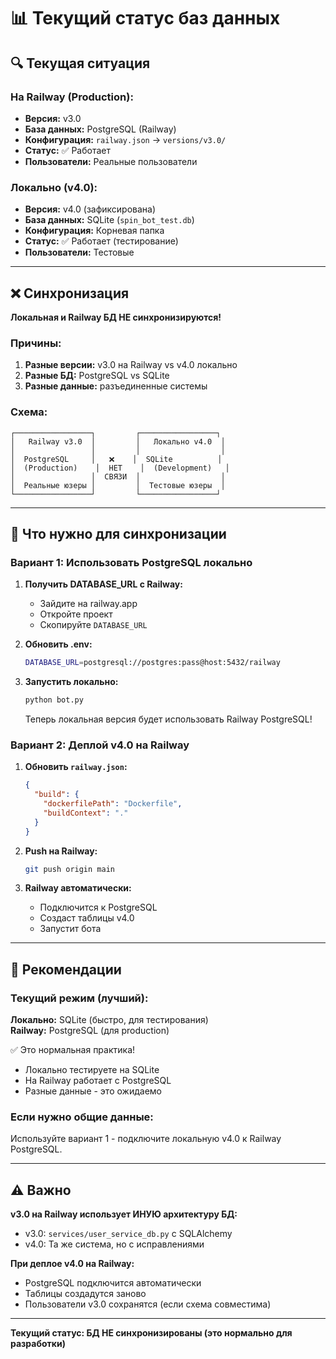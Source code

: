 # 📊 Текущий статус баз данных

## 🔍 Текущая ситуация

### На Railway (Production):
- **Версия:** v3.0
- **База данных:** PostgreSQL (Railway)
- **Конфигурация:** `railway.json` → `versions/v3.0/`
- **Статус:** ✅ Работает
- **Пользователи:** Реальные пользователи

### Локально (v4.0):
- **Версия:** v4.0 (зафиксирована)
- **База данных:** SQLite (`spin_bot_test.db`)
- **Конфигурация:** Корневая папка
- **Статус:** ✅ Работает (тестирование)
- **Пользователи:** Тестовые

---

## ❌ Синхронизация

**Локальная и Railway БД НЕ синхронизируются!**

### Причины:
1. **Разные версии:** v3.0 на Railway vs v4.0 локально
2. **Разные БД:** PostgreSQL vs SQLite
3. **Разные данные:** разъединенные системы

### Схема:
```
┌─────────────────┐         ┌─────────────────┐
│   Railway v3.0  │         │   Локально v4.0  │
│                 │         │                  │
│  PostgreSQL     │   ❌    │  SQLite          │
│  (Production)    │  НЕТ    │  (Development)   │
│                 │  СВЯЗИ  │                  │
│  Реальные юзеры │         │  Тестовые юзеры  │
└─────────────────┘         └─────────────────┘
```

---

## 🔄 Что нужно для синхронизации

### Вариант 1: Использовать PostgreSQL локально

1. **Получить DATABASE_URL с Railway:**
   - Зайдите на railway.app
   - Откройте проект
   - Скопируйте `DATABASE_URL`

2. **Обновить .env:**
   ```bash
   DATABASE_URL=postgresql://postgres:pass@host:5432/railway
   ```

3. **Запустить локально:**
   ```bash
   python bot.py
   ```
   
   Теперь локальная версия будет использовать Railway PostgreSQL!

### Вариант 2: Деплой v4.0 на Railway

1. **Обновить `railway.json`:**
   ```json
   {
     "build": {
       "dockerfilePath": "Dockerfile",
       "buildContext": "."
     }
   }
   ```

2. **Push на Railway:**
   ```bash
   git push origin main
   ```

3. **Railway автоматически:**
   - Подключится к PostgreSQL
   - Создаст таблицы v4.0
   - Запустит бота

---

## 🎯 Рекомендации

### Текущий режим (лучший):

**Локально:** SQLite (быстро, для тестирования)  
**Railway:** PostgreSQL (для production)

✅ Это нормальная практика!
- Локально тестируете на SQLite
- На Railway работает с PostgreSQL
- Разные данные - это ожидаемо

### Если нужно общие данные:

Используйте вариант 1 - подключите локальную v4.0 к Railway PostgreSQL.

---

## ⚠️ Важно

**v3.0 на Railway использует ИНУЮ архитектуру БД:**
- v3.0: `services/user_service_db.py` с SQLAlchemy
- v4.0: Та же система, но с исправлениями

**При деплое v4.0 на Railway:**
- PostgreSQL подключится автоматически
- Таблицы создадутся заново
- Пользователи v3.0 сохранятся (если схема совместима)

---

**Текущий статус: БД НЕ синхронизированы (это нормально для разработки)**


